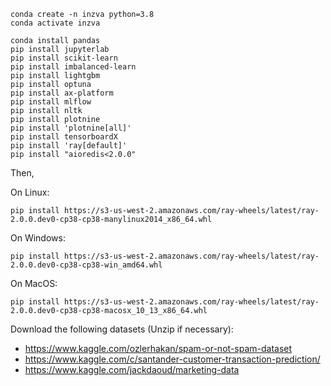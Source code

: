 ```
conda create -n inzva python=3.8
conda activate inzva

conda install pandas
pip install jupyterlab
pip install scikit-learn
pip install imbalanced-learn
pip install lightgbm
pip install optuna
pip install ax-platform
pip install mlflow
pip install nltk
pip install plotnine
pip install 'plotnine[all]'
pip install tensorboardX
pip install 'ray[default]'
pip install "aioredis<2.0.0"
```

Then,

On Linux:

```
pip install https://s3-us-west-2.amazonaws.com/ray-wheels/latest/ray-2.0.0.dev0-cp38-cp38-manylinux2014_x86_64.whl
```

On Windows:

```
pip install https://s3-us-west-2.amazonaws.com/ray-wheels/latest/ray-2.0.0.dev0-cp38-cp38-win_amd64.whl
```

On MacOS:

```
pip install https://s3-us-west-2.amazonaws.com/ray-wheels/latest/ray-2.0.0.dev0-cp38-cp38-macosx_10_13_x86_64.whl
```

Download the following datasets (Unzip if necessary):

* https://www.kaggle.com/ozlerhakan/spam-or-not-spam-dataset
* https://www.kaggle.com/c/santander-customer-transaction-prediction/
* https://www.kaggle.com/jackdaoud/marketing-data
